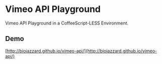 # Vimeo API Playground

Vimeo API Playground in a CoffeeScript-LESS Environment.

## Demo
[http://biojazzard.github.io/vimeo-api/](http://biojazzard.github.io/vimeo-api/)

 